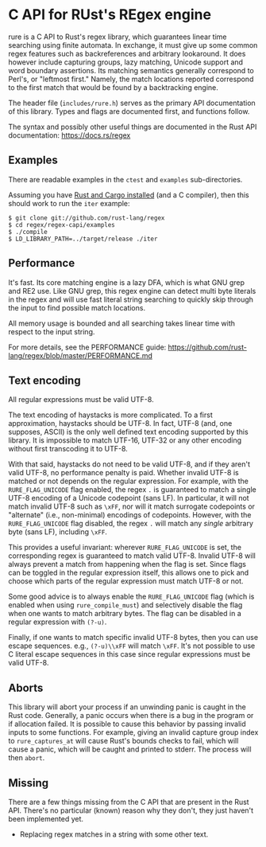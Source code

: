 C API for RUst's REgex engine
=============================
rure is a C API to Rust's regex library, which guarantees linear time
searching using finite automata. In exchange, it must give up some common
regex features such as backreferences and arbitrary lookaround. It does
however include capturing groups, lazy matching, Unicode support and word
boundary assertions. Its matching semantics generally correspond to Perl's,
or "leftmost first." Namely, the match locations reported correspond to the
first match that would be found by a backtracking engine.

The header file (`includes/rure.h`) serves as the primary API documentation of
this library. Types and flags are documented first, and functions follow.

The syntax and possibly other useful things are documented in the Rust
API documentation: https://docs.rs/regex


Examples
--------
There are readable examples in the `ctest` and `examples` sub-directories.

Assuming you have
[Rust and Cargo installed](https://www.rust-lang.org/downloads.html)
(and a C compiler), then this should work to run the `iter` example:

```
$ git clone git://github.com/rust-lang/regex
$ cd regex/regex-capi/examples
$ ./compile
$ LD_LIBRARY_PATH=../target/release ./iter
```


Performance
-----------
It's fast. Its core matching engine is a lazy DFA, which is what GNU grep
and RE2 use. Like GNU grep, this regex engine can detect multi byte literals
in the regex and will use fast literal string searching to quickly skip
through the input to find possible match locations.

All memory usage is bounded and all searching takes linear time with respect
to the input string.

For more details, see the PERFORMANCE guide:
https://github.com/rust-lang/regex/blob/master/PERFORMANCE.md


Text encoding
-------------
All regular expressions must be valid UTF-8.

The text encoding of haystacks is more complicated. To a first
approximation, haystacks should be UTF-8. In fact, UTF-8 (and, one
supposes, ASCII) is the only well defined text encoding supported by this
library. It is impossible to match UTF-16, UTF-32 or any other encoding
without first transcoding it to UTF-8.

With that said, haystacks do not need to be valid UTF-8, and if they aren't
valid UTF-8, no performance penalty is paid. Whether invalid UTF-8 is
matched or not depends on the regular expression. For example, with the
`RURE_FLAG_UNICODE` flag enabled, the regex `.` is guaranteed to match a
single UTF-8 encoding of a Unicode codepoint (sans LF). In particular,
it will not match invalid UTF-8 such as `\xFF`, nor will it match surrogate
codepoints or "alternate" (i.e., non-minimal) encodings of codepoints.
However, with the `RURE_FLAG_UNICODE` flag disabled, the regex `.` will match
any *single* arbitrary byte (sans LF), including `\xFF`.

This provides a useful invariant: wherever `RURE_FLAG_UNICODE` is set, the
corresponding regex is guaranteed to match valid UTF-8. Invalid UTF-8 will
always prevent a match from happening when the flag is set. Since flags can be
toggled in the regular expression itself, this allows one to pick and choose
which parts of the regular expression must match UTF-8 or not.

Some good advice is to always enable the `RURE_FLAG_UNICODE` flag (which is
enabled when using `rure_compile_must`) and selectively disable the flag when
one wants to match arbitrary bytes. The flag can be disabled in a regular
expression with `(?-u)`.

Finally, if one wants to match specific invalid UTF-8 bytes, then you can
use escape sequences. e.g., `(?-u)\\xFF` will match `\xFF`. It's not
possible to use C literal escape sequences in this case since regular
expressions must be valid UTF-8.


Aborts
------
This library will abort your process if an unwinding panic is caught in the
Rust code. Generally, a panic occurs when there is a bug in the program or
if allocation failed. It is possible to cause this behavior by passing
invalid inputs to some functions. For example, giving an invalid capture
group index to `rure_captures_at` will cause Rust's bounds checks to fail,
which will cause a panic, which will be caught and printed to stderr. The
process will then `abort`.


Missing
-------
There are a few things missing from the C API that are present in the Rust API.
There's no particular (known) reason why they don't, they just haven't been
implemented yet.

* Replacing regex matches in a string with some other text.

